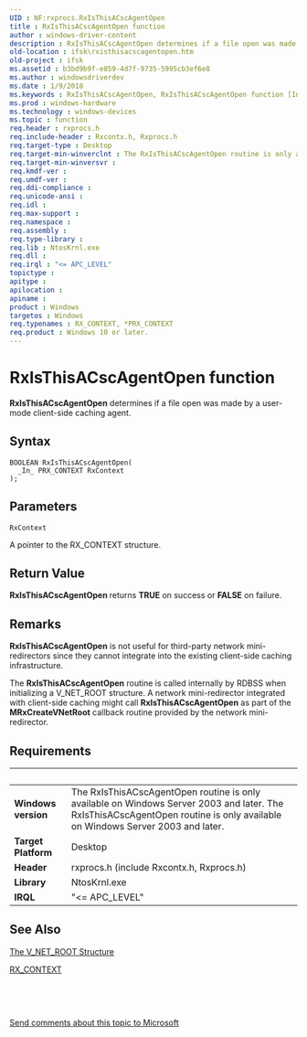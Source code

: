 ```yaml
---
UID : NF:rxprocs.RxIsThisACscAgentOpen
title : RxIsThisACscAgentOpen function
author : windows-driver-content
description : RxIsThisACscAgentOpen determines if a file open was made by a user-mode client-side caching agent.
old-location : ifsk\rxisthisacscagentopen.htm
old-project : ifsk
ms.assetid : b3bd9b9f-e859-4d7f-9735-5995cb3ef6e8
ms.author : windowsdriverdev
ms.date : 1/9/2018
ms.keywords : RxIsThisACscAgentOpen, RxIsThisACscAgentOpen function [Installable File System Drivers], rxref_1d515511-d1dd-4090-9c9d-b87960d56f5c.xml, ifsk.rxisthisacscagentopen, rxprocs/RxIsThisACscAgentOpen
ms.prod : windows-hardware
ms.technology : windows-devices
ms.topic : function
req.header : rxprocs.h
req.include-header : Rxcontx.h, Rxprocs.h
req.target-type : Desktop
req.target-min-winverclnt : The RxIsThisACscAgentOpen routine is only available on Windows Server 2003 and later.
req.target-min-winversvr : 
req.kmdf-ver : 
req.umdf-ver : 
req.ddi-compliance : 
req.unicode-ansi : 
req.idl : 
req.max-support : 
req.namespace : 
req.assembly : 
req.type-library : 
req.lib : NtosKrnl.exe
req.dll : 
req.irql : "<= APC_LEVEL"
topictype : 
apitype : 
apilocation : 
apiname : 
product : Windows
targetos : Windows
req.typenames : RX_CONTEXT, *PRX_CONTEXT
req.product : Windows 10 or later.
---
```



# RxIsThisACscAgentOpen function
<b>RxIsThisACscAgentOpen</b> determines if a file open was made by a user-mode client-side caching agent.

## Syntax

````
BOOLEAN RxIsThisACscAgentOpen(
  _In_ PRX_CONTEXT RxContext
);
````

## Parameters

`RxContext`

A pointer to the RX_CONTEXT structure.


## Return Value

<b>RxIsThisACscAgentOpen </b>returns <b>TRUE</b> on success or <b>FALSE</b> on failure.

## Remarks

<b>RxIsThisACscAgentOpen</b> is not useful for third-party network mini-redirectors since they cannot integrate into the existing client-side caching infrastructure.

The <b>RxIsThisACscAgentOpen</b> routine is called internally by RDBSS when initializing a V_NET_ROOT structure. A network mini-redirector integrated with client-side caching might call <b>RxIsThisACscAgentOpen</b> as part of the <b>MRxCreateVNetRoot</b> callback routine provided by the network mini-redirector.

## Requirements
| &nbsp; | &nbsp; |
| ---- |:---- |
| **Windows version** | The RxIsThisACscAgentOpen routine is only available on Windows Server 2003 and later. The RxIsThisACscAgentOpen routine is only available on Windows Server 2003 and later. |
| **Target Platform** | Desktop |
| **Header** | rxprocs.h (include Rxcontx.h, Rxprocs.h) |
| **Library** | NtosKrnl.exe |
| **IRQL** | "<= APC_LEVEL" |

## See Also

<a href="https://msdn.microsoft.com/866eba91-13b6-4b15-93de-4f627a635c92">The V_NET_ROOT Structure</a>

<a href="..\rxcontx\ns-rxcontx-_rx_context.md">RX_CONTEXT</a>

 

 

<a href="mailto:wsddocfb@microsoft.com?subject=Documentation%20feedback [ifsk\ifsk]:%20RxIsThisACscAgentOpen function%20 RELEASE:%20(1/9/2018)&amp;body=%0A%0APRIVACY STATEMENT%0A%0AWe use your feedback to improve the documentation. We don't use your email address for any other purpose, and we'll remove your email address from our system after the issue that you're reporting is fixed. While we're working to fix this issue, we might send you an email message to ask for more info. Later, we might also send you an email message to let you know that we've addressed your feedback.%0A%0AFor more info about Microsoft's privacy policy, see http://privacy.microsoft.com/en-us/default.aspx." title="Send comments about this topic to Microsoft">Send comments about this topic to Microsoft</a>